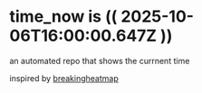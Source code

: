 # time_now is (( 2025-10-06T16:00:00.647Z ))

an automated repo that shows the currnent time

inspired by [breakingheatmap](https://github.com/breakingheatmap/breakingheatmap)
